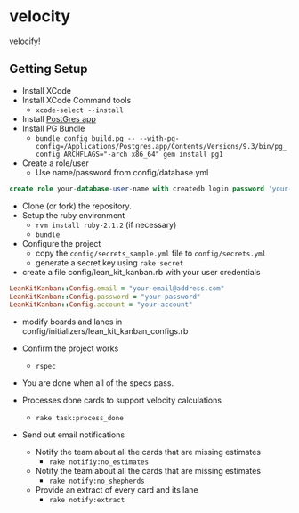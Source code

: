 velocity
========

velocify!

Getting Setup
-------------

* Install XCode
* Install XCode Command tools
  * `xcode-select --install`
* Install [PostGres app](http://postgresapp.com/)
* Install PG Bundle
  * `bundle config build.pg -- --with-pg-config=/Applications/Postgres.app/Contents/Versions/9.3/bin/pg_config
 ARCHFLAGS="-arch x86_64" gem install pg1`
* Create a role/user
  * Use name/password from config/database.yml
```sql
create role your-database-user-name with createdb login password 'your-database-password';
```
* Clone (or fork) the repository.
* Setup the ruby environment
  * `rvm install ruby-2.1.2` (if necessary)
  * `bundle`
* Configure the project
  * copy the `config/secrets_sample.yml` file to `config/secrets.yml`
  * generate a secret key using `rake secret`
* create a file config/lean_kit_kanban.rb with your user credentials

```ruby
LeanKitKanban::Config.email = "your-email@address.com"
LeanKitKanban::Config.password = "your-password"
LeanKitKanban::Config.account = "your-account"
```
* modify boards and lanes in config/initializers/lean_kit_kanban_configs.rb
* Confirm the project works
  * `rspec`

* You are done when all of the specs pass.

* Processes done cards to support velocity calculations
  * `rake task:process_done`

* Send out email notifications
  * Notify the team about all the cards that are missing estimates
    * `rake notifiy:no_estimates`
  * Notify the team about all the cards that are missing estimates
    * `rake notify:no_shepherds`
  * Provide an extract of every card and its lane
    * `rake notify:extract`

